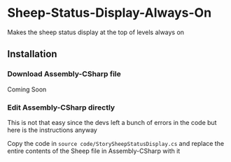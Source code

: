 # Sheep-Status-Display-Always-On
Makes the sheep status display at the top of levels always on

## Installation
### Download Assembly-CSharp file
Coming Soon

### Edit Assembly-CSharp directly
This is not that easy since the devs left a bunch of errors in the code but here is the instructions anyway

Copy the code in `source code/StorySheepStatusDisplay.cs` and replace the entire contents of the Sheep file in Assembly-CSharp with it
